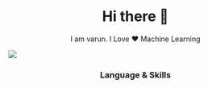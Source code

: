 <h1 align="center"> Hi there 👋 </h1>
<p align="center"> I am varun. I Love ❤️ Machine Learning  </p>
<img src="C:\users\dell\Downloads\skull.png"/>

<h3 align="center"> Language & Skills </h3>


